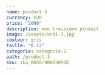 ```yaml
---
name: product-3
currency: EUR
price: "2000"
description: mon troisième produit
image: /assets/ordi-1.jpg
couleur: gris
taille: "0.12"
categorie: categorie-2
path: /product-3
sku: sku_HDXGr9BN65HYOD
---
```

